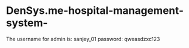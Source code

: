 # DenSys.me-hospital-management-system-
The username for admin is: sanjey_01
password:                  qweasdzxc123
